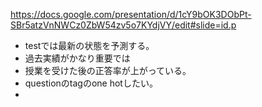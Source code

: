 
https://docs.google.com/presentation/d/1cY9bOK3DObPt-SBr5atzVnNWCz0ZbW54zv5o7KYdjVY/edit#slide=id.p

- testでは最新の状態を予測する。
- 過去実績がかなり重要では
- 授業を受けた後の正答率が上がっている。
- questionのtagのone hotしたい。
-